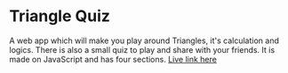 # Triangle Quiz

A web app which will make you play around Triangles, it's calculation and logics. There is also a small quiz to play and share with your friends. It is made on JavaScript and has four sections.
	[Live link here](https://neogcamp-mark11-muthu.netlify.app/)
